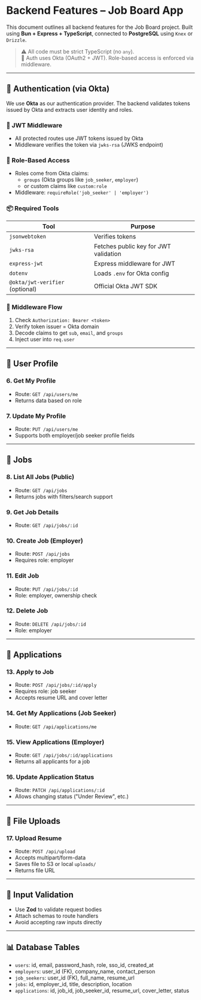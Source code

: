 # Backend Features – Job Board App

This document outlines all backend features for the Job Board project. Built using **Bun + Express + TypeScript**,
connected to **PostgreSQL** using `Knex` or `Drizzle`.

> ⚠️ All code must be strict TypeScript (no `any`).  
> 🧩 Auth uses Okta (OAuth2 + JWT). Role-based access is enforced via middleware.

---

## 🔐 Authentication (via Okta)

We use **Okta** as our authentication provider. The backend validates tokens issued by Okta and extracts user
identity and roles.

### 🔑 JWT Middleware

- All protected routes use JWT tokens issued by Okta
- Middleware verifies the token via `jwks-rsa` (JWKS endpoint)

### 🎯 Role-Based Access

- Roles come from Okta claims:
  - `groups` (Okta groups like `job_seeker`, `employer`)
  - or custom claims like `custom:role`
- Middleware: `requireRole('job_seeker' | 'employer')`

### 📦 Required Tools

| Tool                            | Purpose                               |
| ------------------------------- | ------------------------------------- |
| `jsonwebtoken`                  | Verifies tokens                       |
| `jwks-rsa`                      | Fetches public key for JWT validation |
| `express-jwt`                   | Express middleware for JWT            |
| `dotenv`                        | Loads `.env` for Okta config          |
| `@okta/jwt-verifier` (optional) | Official Okta JWT SDK                 |

### 🧱 Middleware Flow

1. Check `Authorization: Bearer <token>`
2. Verify token issuer = Okta domain
3. Decode claims to get `sub`, `email`, and `groups`
4. Inject user into `req.user`

---

## 👤 User Profile

### 6. Get My Profile

- Route: `GET /api/users/me`
- Returns data based on role

### 7. Update My Profile

- Route: `PUT /api/users/me`
- Supports both employer/job seeker profile fields

---

## 💼 Jobs

### 8. List All Jobs (Public)

- Route: `GET /api/jobs`
- Returns jobs with filters/search support

### 9. Get Job Details

- Route: `GET /api/jobs/:id`

### 10. Create Job (Employer)

- Route: `POST /api/jobs`
- Requires role: employer

### 11. Edit Job

- Route: `PUT /api/jobs/:id`
- Role: employer, ownership check

### 12. Delete Job

- Route: `DELETE /api/jobs/:id`
- Role: employer

---

## 📝 Applications

### 13. Apply to Job

- Route: `POST /api/jobs/:id/apply`
- Requires role: job seeker
- Accepts resume URL and cover letter

### 14. Get My Applications (Job Seeker)

- Route: `GET /api/applications/me`

### 15. View Applications (Employer)

- Route: `GET /api/jobs/:id/applications`
- Returns all applicants for a job

### 16. Update Application Status

- Route: `PATCH /api/applications/:id`
- Allows changing status ("Under Review", etc.)

---

## 📄 File Uploads

### 17. Upload Resume

- Route: `POST /api/upload`
- Accepts multipart/form-data
- Saves file to S3 or local `uploads/`
- Returns file URL

---

## 🧪 Input Validation

- Use **Zod** to validate request bodies
- Attach schemas to route handlers
- Avoid accepting raw inputs directly

---

## 📊 Database Tables

- `users`: id, email, password_hash, role, sso_id, created_at
- `employers`: user_id (FK), company_name, contact_person
- `job_seekers`: user_id (FK), full_name, resume_url
- `jobs`: id, employer_id, title, description, location
- `applications`: id, job_id, job_seeker_id, resume_url, cover_letter, status
